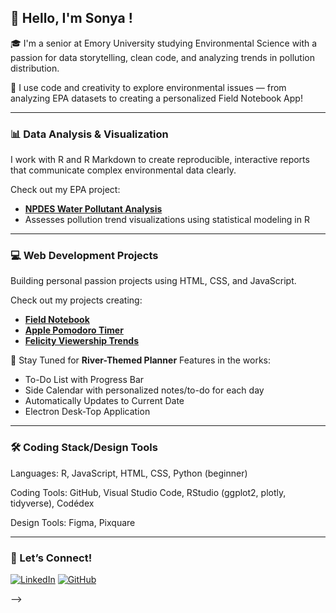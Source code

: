 ## 👋 Hello, I'm Sonya !

🎓 I'm a senior at Emory University studying Environmental Science with a passion for data storytelling, clean code, and analyzing trends in pollution distribution.

🌱 I use code and creativity to explore environmental issues — from analyzing EPA datasets to creating a personalized Field Notebook App!

---

### 📊 Data Analysis & Visualization
I work with R and R Markdown to create reproducible, interactive reports that communicate complex environmental data clearly.

Check out my EPA project:
- [**NPDES Water Pollutant Analysis**](https://github.com/sonya-dee/npdes_water_2024)  
- Assesses pollution trend visualizations using statistical modeling in R

---
### 💻 Web Development Projects
Building personal passion projects using HTML, CSS, and JavaScript.

Check out my projects creating: 
- [**Field Notebook**](https://github.com/sonya-dee/field_notebook)
- [**Apple Pomodoro Timer**](https://github.com/sonya-dee/apple_timer)
- [**Felicity Viewership Trends**](https://github.com/sonya-dee/felicity_thursdays_2024)

📝 Stay Tuned for **River-Themed Planner**
Features in the works: 
- To-Do List with Progress Bar
- Side Calendar with personalized notes/to-do for each day
- Automatically Updates to Current Date
- Electron Desk-Top Application

--- 
### 🛠️ Coding Stack/Design Tools 
Languages: R, JavaScript, HTML, CSS, Python (beginner)

Coding Tools: GitHub, Visual Studio Code, RStudio (ggplot2, plotly, tidyverse), Codédex

Design Tools: Figma, Pixquare 

---

### 🤝 Let’s Connect!

[![LinkedIn](https://img.shields.io/badge/LinkedIn-blue?logo=linkedin&logoColor=white)](https://www.linkedin.com/in/sonya-doubledee-a84499294/)
[![GitHub](https://img.shields.io/badge/GitHub-000?logo=github&logoColor=white)](https://github.com/sonya-dee)

-->
